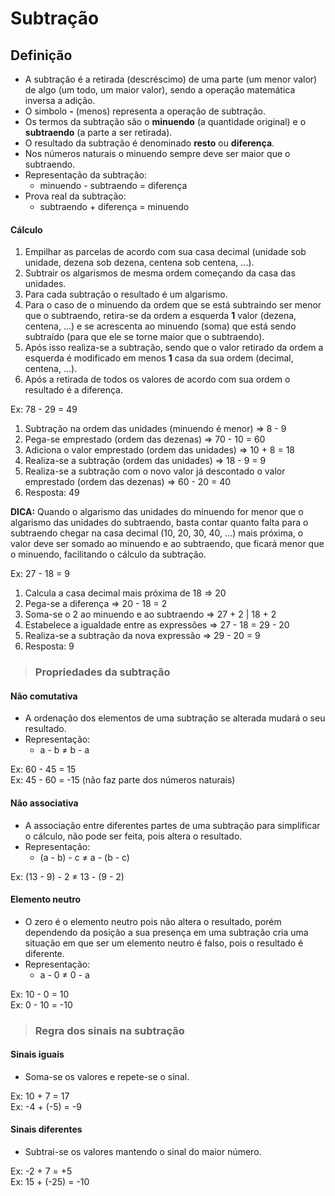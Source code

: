 # Subtração

## Definição
* A subtração é a retirada (descréscimo) de uma parte (um menor valor) de algo (um todo, um maior valor), sendo a operação matemática inversa a adição.
* O simbolo **-** (menos) representa a operação de subtração.
* Os termos da subtração são o **minuendo** (a quantidade original) e o **subtraendo** (a parte a ser retirada).
* O resultado da subtração é denominado **resto** ou **diferença**.
* Nos números naturais o minuendo sempre deve ser maior que o subtraendo.
* Representação da subtração:
  - minuendo - subtraendo = diferença
* Prova real da subtração:
  - subtraendo + diferença = minuendo

#### Cálculo
1. Empilhar as parcelas de acordo com sua casa decimal (unidade sob unidade, dezena sob dezena, centena sob centena, ...).
2. Subtrair os algarismos de mesma ordem começando da casa das unidades.
3. Para cada subtração o resultado é um algarismo.
4. Para o caso de o minuendo da ordem que se está subtraindo ser menor que o subtraendo, retira-se da ordem a esquerda **1** valor (dezena, centena, ...) e se acrescenta ao minuendo (soma) que está sendo subtraído (para que ele se torne maior que o subtraendo).
5. Após isso realiza-se a subtração, sendo que o valor retirado da ordem a esquerda é modificado em menos **1** casa da sua ordem (decimal, centena, ...).
6. Após a retirada de todos os valores de acordo com sua ordem o resultado é a diferença. 

Ex: 78 - 29 = 49   
1. Subtração na ordem das unidades (minuendo é menor) => 8 - 9
2. Pega-se emprestado (ordem das dezenas) => 70 - 10 = 60  
3. Adiciona o valor emprestado (ordem das unidades) => 10 + 8 = 18
4. Realiza-se a subtração (ordem das unidades) => 18 - 9 = 9 
5. Realiza-se a subtração com o novo valor já descontado o valor emprestado (ordem das dezenas) => 60 - 20 = 40 
6. Resposta: 49  

**DICA:** Quando o algarismo das unidades do minuendo for menor que o algarismo das unidades do subtraendo, basta contar quanto falta para o subtraendo chegar na casa decimal (10, 20, 30, 40, ...) mais próxima, o valor deve ser somado ao minuendo e ao subtraendo, que ficará menor que o minuendo, facilitando o cálculo da subtração.

Ex: 27 - 18 = 9 
1. Calcula a casa decimal mais próxima de 18 => 20
2. Pega-se a diferença => 20 - 18 = 2
3. Soma-se o 2 ao minuendo e ao subtraendo => 27 + 2 | 18 + 2 
4. Estabelece a igualdade entre as expressões => 27 - 18 = 29 - 20
5. Realiza-se a subtração da nova expressão => 29 - 20 = 9  
6. Resposta: 9

> ### Propriedades da subtração

#### Não comutativa
* A ordenação dos elementos de uma subtração se alterada mudará o seu resultado.
* Representação:
  - a - b ≠ b - a

Ex: 60 - 45 = 15  
Ex: 45 - 60 = -15 (não faz parte dos números naturais)  

#### Não associativa
* A associação entre diferentes partes de uma subtração para simplificar o cálculo, não pode ser feita, pois altera o resultado.
* Representação:
  - (a - b) - c ≠ a - (b - c)

Ex: (13 - 9) - 2 ≠ 13 - (9 - 2)   

#### Elemento neutro
* O zero é o elemento neutro pois não altera o resultado, porém dependendo da posição a sua presença em uma subtração cria uma situação em que ser um elemento neutro é falso, pois o resultado é diferente.
* Representação:
  - a - 0 ≠ 0 - a

Ex: 10 - 0 = 10    
Ex: 0 - 10 = -10  

> ### Regra dos sinais na subtração

#### Sinais iguais
* Soma-se os valores e repete-se o sinal.

Ex: 10 + 7 = 17  
Ex: -4 + (-5) = -9

#### Sinais diferentes
* Subtrai-se os valores mantendo o sinal do maior número.

Ex: -2 + 7 = +5  
Ex: 15 + (-25) = -10
